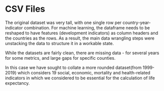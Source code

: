 # CSV Files

The original dataset was very tall, with one single row per country-year-indicator combination. For machine learning, the dataframe needs to be reshaped to have features (development indicators) as column headers and the countries as the rows. As a result, the main data wrangling steps were unstacking the data to structure it in a workable state.

While the datasets are fairly clean, there are missing data - for several years for some metrics, and large gaps for specific counties.

In this case we have sought to collate a more rounded dataset(from 1999-2019) which considers 19 social, economic, mortality and health-related indicators in which we considered to be essential for the calculation of life expectancy.